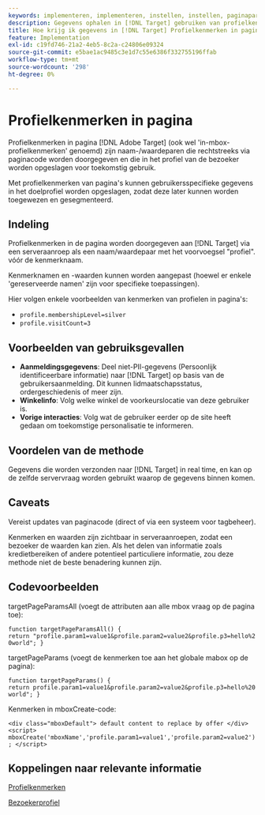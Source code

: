 ```yaml
---
keywords: implementeren, implementeren, instellen, instellen, paginaparameter
description: Gegevens ophalen in [!DNL Target] gebruiken van profielkenmerken in de pagina.
title: Hoe krijg ik gegevens in [!DNL Target] Profielkenmerken in pagina gebruiken?
feature: Implementation
exl-id: c19fd746-21a2-4eb5-8c2a-c24806e09324
source-git-commit: e5bae1ac9485c3e1d7c55e6386f332755196ffab
workflow-type: tm+mt
source-wordcount: '298'
ht-degree: 0%

---
```


# Profielkenmerken in pagina

Profielkenmerken in pagina [!DNL Adobe Target] (ook wel &#39;in-mbox-profielkenmerken&#39; genoemd) zijn naam-/waardeparen die rechtstreeks via paginacode worden doorgegeven en die in het profiel van de bezoeker worden opgeslagen voor toekomstig gebruik.

Met profielkenmerken van pagina&#39;s kunnen gebruikersspecifieke gegevens in het doelprofiel worden opgeslagen, zodat deze later kunnen worden toegewezen en gesegmenteerd.

## Indeling

Profielkenmerken in de pagina worden doorgegeven aan [!DNL Target] via een serveraanroep als een naam/waardepaar met het voorvoegsel &quot;profiel&quot;. vóór de kenmerknaam.

Kenmerknamen en -waarden kunnen worden aangepast (hoewel er enkele &#39;gereserveerde namen&#39; zijn voor specifieke toepassingen).

Hier volgen enkele voorbeelden van kenmerken van profielen in pagina&#39;s:

* `profile.membershipLevel=silver`
* `profile.visitCount=3`

## Voorbeelden van gebruiksgevallen

* **Aanmeldingsgegevens**: Deel niet-PII-gegevens (Persoonlijk identificeerbare informatie) naar [!DNL Target] op basis van de gebruikersaanmelding. Dit kunnen lidmaatschapsstatus, ordergeschiedenis of meer zijn.
* **Winkelinfo**: Volg welke winkel de voorkeurslocatie van deze gebruiker is.
* **Vorige interacties**: Volg wat de gebruiker eerder op de site heeft gedaan om toekomstige personalisatie te informeren.

## Voordelen van de methode

Gegevens die worden verzonden naar [!DNL Target] in real time, en kan op de zelfde servervraag worden gebruikt waarop de gegevens binnen komen.

## Caveats

Vereist updates van paginacode (direct of via een systeem voor tagbeheer).

Kenmerken en waarden zijn zichtbaar in serveraanroepen, zodat een bezoeker de waarden kan zien. Als het delen van informatie zoals kredietbereiken of andere potentieel particuliere informatie, zou deze methode niet de beste benadering kunnen zijn.

## Codevoorbeelden

targetPageParamsAll (voegt de attributen aan alle mbox vraag op de pagina toe):

`function targetPageParamsAll() { return "profile.param1=value1&profile.param2=value2&profile.p3=hello%20world"; }`

targetPageParams (voegt de kenmerken toe aan het globale mabox op de pagina):

`function targetPageParams() { return profile.param1=value1&profile.param2=value2&profile.p3=hello%20world"; }`

Kenmerken in mboxCreate-code:

`<div class="mboxDefault"> default content to replace by offer </div> <script> mboxCreate('mboxName','profile.param1=value1','profile.param2=value2'); </script>`

## Koppelingen naar relevante informatie

[Profielkenmerken](https://experienceleague.adobe.com/docs/target/using/audiences/visitor-profiles/profile-parameters.html?lang=nl-NL)

[Bezoekerprofiel](https://experienceleague.adobe.com/docs/target/using/audiences/create-audiences/categories-audiences/visitor-profile.html?lang=nl-NL)
